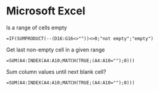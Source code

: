 # Microsoft Excel

Is a range of cells empty
```
=IF(SUMPRODUCT(--(D16:G16<>""))<>0;"not empty";"empty")
```

Get last non-empty cell in a given range
```
=SUM(A4:INDEX(A4:A10;MATCH(TRUE;(A4:A10="");0)))
```

Sum column values until next blank cell?
```
=SUM(A4:INDEX(A4:A10;MATCH(TRUE;(A4:A10="");0)))
```